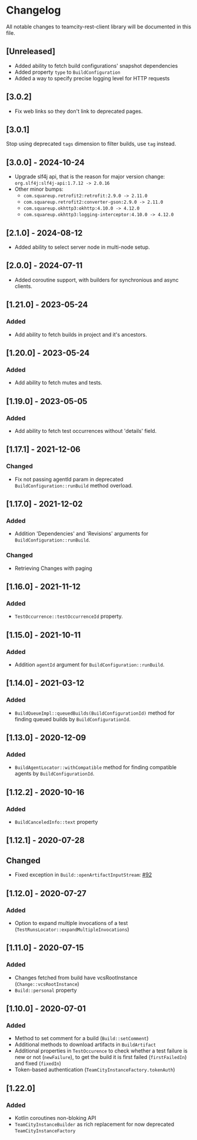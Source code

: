 # Changelog

All notable changes to teamcity-rest-client library will be documented in this file.

## [Unreleased]
- Added ability to fetch build configurations' snapshot dependencies
- Added property `type` to `BuildConfiguration`
- Added a way to specify precise logging level for HTTP requests

## [3.0.2]
- Fix web links so they don't link to deprecated pages. 

## [3.0.1]
Stop using deprecated `tags` dimension to filter builds, use `tag` instead.

## [3.0.0] - 2024-10-24

- Upgrade slf4j api, that is the reason for major version change:  
  `org.slf4j:slf4j-api:1.7.12 -> 2.0.16`
- Other minor bumps:
  - `com.squareup.retrofit2:retrofit:2.9.0 -> 2.11.0`
  - `com.squareup.retrofit2:converter-gson:2.9.0 -> 2.11.0`
  - `com.squareup.okhttp3:okhttp:4.10.0 -> 4.12.0`
  - `com.squareup.okhttp3:logging-interceptor:4.10.0 -> 4.12.0`

## [2.1.0] - 2024-08-12

- Added ability to select server node in multi-node setup.

## [2.0.0] - 2024-07-11

- Added coroutine support, with builders for synchronious and async clients.


## [1.21.0] - 2023-05-24

### Added

- Add ability to fetch builds in project and it's ancestors.

## [1.20.0] - 2023-05-24

### Added

- Add ability to fetch mutes and tests.

## [1.19.0] - 2023-05-05

### Added

- Add ability to fetch test occurrences without 'details' field.


## [1.17.1] - 2021-12-06

### Changed

- Fix not passing agentId param in deprecated `BuildConfiguration::runBuild` method overload.

## [1.17.0] - 2021-12-02

### Added

- Addition 'Dependencies' and 'Revisions' arguments for `BuildConfiguration::runBuild`.

### Changed

- Retrieving Changes with paging

## [1.16.0] - 2021-11-12

### Added

- `TestOccurrence::testOccurrenceId` property.

## [1.15.0] - 2021-10-11

### Added

- Addition `agentId` argument for `BuildConfiguration::runBuild`.

## [1.14.0] - 2021-03-12

### Added

- `BuildQueueImpl::queuedBuilds(BuildConfigurationId)` method for finding queued builds by `BuildConfigurationId`.

## [1.13.0] - 2020-12-09

### Added

- `BuildAgentLocator::withCompatible` method for finding compatible agents by `BuildConfigurationId`.

## [1.12.2] - 2020-10-16

### Added

- `BuildCanceledInfo::text` property

                   
## [1.12.1] - 2020-07-28

## Changed

- Fixed exception in `Build::openArtifactInputStream`: [#92](https://github.com/JetBrains/teamcity-rest-client/issues/92)

## [1.12.0] - 2020-07-27

### Added 

- Option to expand multiple invocations of a test (`TestRunsLocator::expandMultipleInvocations`)

## [1.11.0] - 2020-07-15

### Added

- Changes fetched from build have vcsRootInstance (`Change::vcsRootInstance`)
- `Build::personal` property

## [1.10.0] - 2020-07-01

### Added

- Method to set comment for a build (`Build::setComment`)
- Additional methods to download artifacts in `BuildArtifact`
- Additional properties in `TestOccurence` to check whether a test failure is new or not (`newFailure`), to get the build it is first failed (`firstFailedIn`) and fixed (`fixedIn`) 
- Token-based authentication (`TeamCityInstanceFactory.tokenAuth`)

## [1.22.0]

### Added

- Kotlin coroutines non-bloking API
- `TeamCityInstanceBuilder` as rich replacement for now deprecated `TeamCityInstanceFactory`
